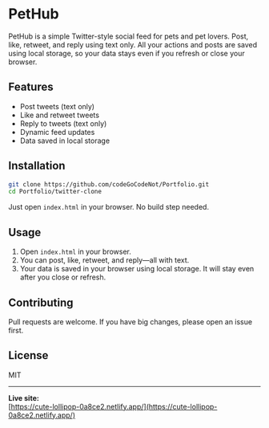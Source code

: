 # PetHub

PetHub is a simple Twitter-style social feed for pets and pet lovers. Post, like, retweet, and reply using text only. All your actions and posts are saved using local storage, so your data stays even if you refresh or close your browser.

## Features

- Post tweets (text only)
- Like and retweet tweets
- Reply to tweets (text only)
- Dynamic feed updates
- Data saved in local storage

## Installation

```bash
git clone https://github.com/codeGoCodeNot/Portfolio.git
cd Portfolio/twitter-clone
```

Just open `index.html` in your browser. No build step needed.

## Usage

1. Open `index.html` in your browser.
2. You can post, like, retweet, and reply—all with text.
3. Your data is saved in your browser using local storage. It will stay even after you close or refresh.

## Contributing

Pull requests are welcome. If you have big changes, please open an issue first.

## License

MIT

---

**Live site:**  
[https://cute-lollipop-0a8ce2.netlify.app/](https://cute-lollipop-0a8ce2.netlify.app/)
